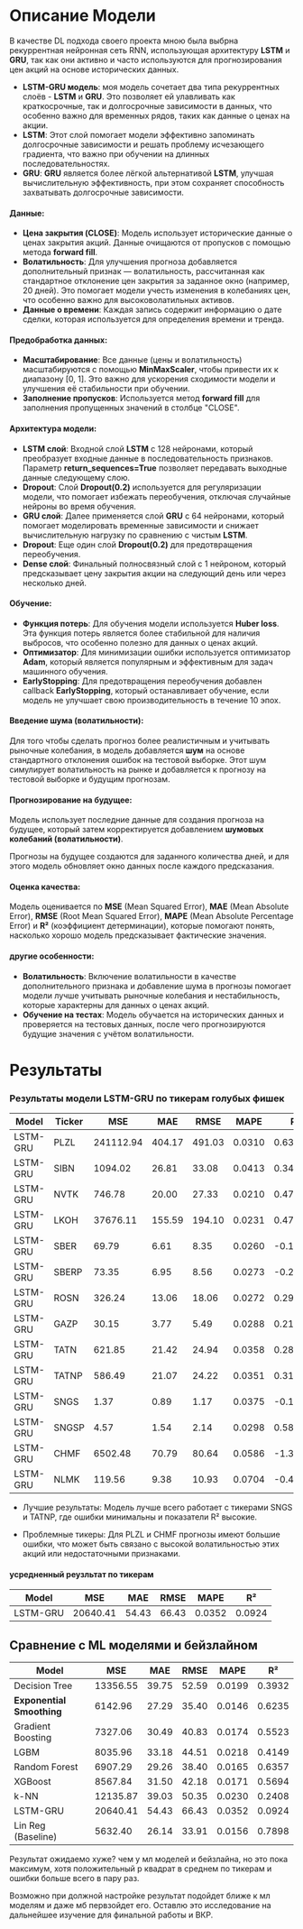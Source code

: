 # Описание Модели

В качестве DL подхода своего проекта мною была выбрна рекуррентная нейронная сеть RNN, использующая архитектуру **LSTM**  и **GRU**, так как они активно и часто используются для прогнозирования цен акций на основе исторических данных.

- **LSTM-GRU модель**: моя модель сочетает два типа рекуррентных слоёв - **LSTM** и **GRU**. Это позволяет ей улавливать как краткосрочные, так и долгосрочные зависимости в данных, что особенно важно для временных рядов, таких как данные о ценах на акции.
- **LSTM**: Этот слой помогает модели эффективно запоминать долгосрочные зависимости и решать проблему исчезающего градиента, что важно при обучении на длинных последовательностях.
- **GRU**: **GRU** является более лёгкой альтернативой **LSTM**, улучшая вычислительную эффективность, при этом сохраняет способность захватывать долгосрочные зависимости.

#### **Данные**:
- **Цена закрытия (CLOSE)**: Модель использует исторические данные о ценах закрытия акций. Данные очищаются от пропусков с помощью метода **forward fill**.
- **Волатильность**: Для улучшения прогноза добавляется дополнительный признак — волатильность, рассчитанная как стандартное отклонение цен закрытия за заданное окно (например, 20 дней). Это помогает модели учесть изменения в колебаниях цен, что особенно важно для высоковолатильных активов.
- **Данные о времени**: Каждая запись содержит информацию о дате сделки, которая используется для определения времени и тренда.

#### **Предобработка данных**:
- **Масштабирование**: Все данные (цены и волатильность) масштабируются с помощью **MinMaxScaler**, чтобы привести их к диапазону [0, 1]. Это важно для ускорения сходимости модели и улучшения её стабильности при обучении.
- **Заполнение пропусков**: Используется метод **forward fill** для заполнения пропущенных значений в столбце "CLOSE".

#### **Архитектура модели**:
- **LSTM слой**: Входной слой **LSTM** с 128 нейронами, который преобразует входные данные в последовательность признаков. Параметр **return_sequences=True** позволяет передавать выходные данные следующему слою.
- **Dropout**: Слой **Dropout(0.2)** используется для регуляризации модели, что помогает избежать переобучения, отключая случайные нейроны во время обучения.
- **GRU слой**: Далее применяется слой **GRU** с 64 нейронами, который помогает моделировать временные зависимости и снижает вычислительную нагрузку по сравнению с чистым **LSTM**.
- **Dropout**: Еще один слой **Dropout(0.2)** для предотвращения переобучения.
- **Dense слой**: Финальный полносвязный слой с 1 нейроном, который предсказывает цену закрытия акции на следующий день или через несколько дней.

#### **Обучение**:
- **Функция потерь**: Для обучения модели используется **Huber loss**. Эта функция потерь является более стабильной для наличия выбросов, что особенно полезно для данных о ценах акций.
- **Оптимизатор**: Для минимизации ошибки используется оптимизатор **Adam**, который является популярным и эффективным для задач машинного обучения.
- **EarlyStopping**: Для предотвращения переобучения добавлен callback **EarlyStopping**, который останавливает обучение, если модель не улучшает свою производительность в течение 10 эпох.

#### **Введение шума (волатильности)**:
Для того чтобы сделать прогноз более реалистичным и учитывать рыночные колебания, в модель добавляется **шум** на основе стандартного отклонения ошибок на тестовой выборке. Этот шум симулирует волатильность на рынке и добавляется к прогнозу на тестовой выборке и будущим прогнозам.

#### **Прогнозирование на будущее**:
Модель использует последние данные для создания прогноза на будущее, который затем корректируется добавлением **шумовых колебаний (волатильности)**.

Прогнозы на будущее создаются для заданного количества дней, и для этого модель обновляет окно данных после каждого предсказания.

#### **Оценка качества**:
Модель оценивается по **MSE** (Mean Squared Error), **MAE** (Mean Absolute Error), **RMSE** (Root Mean Squared Error), **MAPE** (Mean Absolute Percentage Error) и **R²** (коэффициент детерминации), которые помогают понять, насколько хорошо модель предсказывает фактические значения.

#### **другие особенности**:
- **Волатильность**: Включение волатильности в качестве дополнительного признака и добавление шума в прогнозы помогает модели лучше учитывать рыночные колебания и нестабильность, которые характерны для данных о ценах акций.
- **Обучение на тестах**: Модель обучается на исторических данных и проверяется на тестовых данных, после чего прогнозируются будущие значения с учётом волатильности.

# Результаты

### Результаты модели LSTM-GRU по тикерам голубых фишек

| Model   | Ticker | MSE         | MAE        | RMSE       | MAPE     | R²       |
|---------|--------|-------------|------------|------------|----------|----------|
| LSTM-GRU| PLZL   | 241112.94   | 404.17     | 491.03     | 0.0310   | 0.63397  |
| LSTM-GRU| SIBN   | 1094.02     | 26.81      | 33.08      | 0.0413   | 0.34366  |
| LSTM-GRU| NVTK   | 746.78      | 20.00      | 27.33      | 0.0210   | 0.47836  |
| LSTM-GRU| LKOH   | 37676.11    | 155.59     | 194.10     | 0.0231   | 0.47230  |
| LSTM-GRU| SBER   | 69.79       | 6.61       | 8.35       | 0.0260   | -0.16556 |
| LSTM-GRU| SBERP  | 73.35       | 6.95       | 8.56       | 0.0273   | -0.22745 |
| LSTM-GRU| ROSN   | 326.24      | 13.06      | 18.06      | 0.0272   | 0.29593  |
| LSTM-GRU| GAZP   | 30.15       | 3.77       | 5.49       | 0.0288   | 0.21524  |
| LSTM-GRU| TATN   | 621.85      | 21.42      | 24.94      | 0.0358   | 0.28916  |
| LSTM-GRU| TATNP  | 586.49      | 21.07      | 24.22      | 0.0351   | 0.31178  |
| LSTM-GRU| SNGS   | 1.37        | 0.89       | 1.17       | 0.0375   | -0.12511 |
| LSTM-GRU| SNGSP  | 4.57        | 1.54       | 2.14       | 0.0298   | 0.58630  |
| LSTM-GRU| CHMF   | 6502.48     | 70.79      | 80.64      | 0.0586   | -1.38641 |
| LSTM-GRU| NLMK   | 119.56      | 9.38       | 10.93      | 0.0704   | -0.42788 |

- Лучшие результаты: Модель лучше всего работает с тикерами SNGS и TATNP, где ошибки минимальны и показатели R² высокие.

- Проблемные тикеры: Для PLZL и CHMF прогнозы имеют большие ошибки, что может быть связано с высокой волатильностью этих акций или недостаточными признаками.

#### усредненный реузльтат по тикерам

| Model   | MSE         | MAE        | RMSE       | MAPE     | R²       |
|---------|-------------|------------|------------|----------|----------|
| LSTM-GRU| 20640.41    | 54.43      | 66.43      | 0.0352   | 0.0924   |


## Сравнение с ML моделями и бейзлайном


| Model               | MSE        | MAE        | RMSE       | MAPE     | R²       |
|---------------------|------------|------------|------------|----------|----------|
| Decision Tree       | 13356.55   | 39.75      | 52.59      | 0.0199   | 0.3932   |
| **Exponential Smoothing**| 6142.96    | 27.29      | 35.40      | 0.0146   | 0.6235   |
| Gradient Boosting   | 7327.06    | 30.49      | 40.83      | 0.0174   | 0.5523   |
| LGBM                | 8035.96    | 33.18      | 44.51      | 0.0218   | 0.4149   |
| Random Forest       | 6907.29    | 29.26      | 38.40      | 0.0165   | 0.6357   |
| XGBoost             | 8567.84    | 31.50      | 42.18      | 0.0171   | 0.5694   |
| k-NN                | 12135.87   | 39.03      | 50.35      | 0.0230   | 0.2408   |
| LSTM-GRU            | 20640.41   | 54.43      | 66.43      | 0.0352   | 0.0924   |
| Lin Reg (Baseline)   | 5632.40    | 26.14      | 33.91      | 0.0156   | 0.7898   |


Результат ожидаемо хуже? чем у мл моделей и бейзлайна, но это пока максимум, хотя положительный р квадрат в среднем по тикерам и ошибки больше всего в пару раз.

Возможно при должной настройке результат подойдет ближе к мл моделям и даже мб первзойдет его. Оставлю это исследование на дальнейшее изучение для финальной работы и ВКР.

